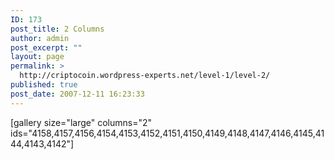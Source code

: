 ```yaml
---
ID: 173
post_title: 2 Columns
author: admin
post_excerpt: ""
layout: page
permalink: >
  http://criptocoin.wordpress-experts.net/level-1/level-2/
published: true
post_date: 2007-12-11 16:23:33
---
```

[gallery size="large" columns="2" ids="4158,4157,4156,4154,4153,4152,4151,4150,4149,4148,4147,4146,4145,4144,4143,4142"]